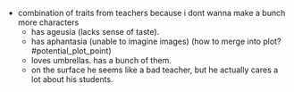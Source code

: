 - combination of traits from teachers because i dont wanna make a bunch more characters
	- has ageusia (lacks sense of taste).
	- has aphantasia (unable to imagine images) (how to merge into plot? #potential_plot_point)
	- loves umbrellas. has a bunch of them.
	- on the surface he seems like a bad teacher, but he actually cares a lot about his students.